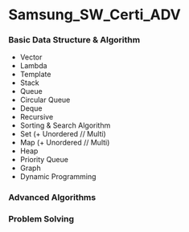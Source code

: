 # Samsung_SW_Certi_ADV

### Basic Data Structure & Algorithm
- Vector
- Lambda
- Template
- Stack
- Queue
- Circular Queue
- Deque
- Recursive
- Sorting & Search Algorithm
- Set (+ Unordered // Multi)
- Map (+ Unordered // Multi)
- Heap
- Priority Queue
- Graph
- Dynamic Programming

### Advanced Algorithms

### Problem Solving
